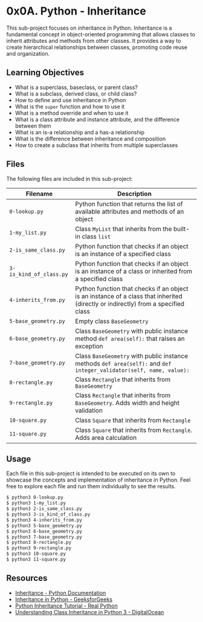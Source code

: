 # 0x0A. Python - Inheritance

This sub-project focuses on inheritance in Python. Inheritance is a fundamental concept in object-oriented programming that allows classes to inherit attributes and methods from other classes. It provides a way to create hierarchical relationships between classes, promoting code reuse and organization.

## Learning Objectives

- What is a superclass, baseclass, or parent class?
- What is a subclass, derived class, or child class?
- How to define and use inheritance in Python
- What is the `super` function and how to use it
- What is a method override and when to use it
- What is a class attribute and instance attribute, and the difference between them
- What is an is-a relationship and a has-a relationship
- What is the difference between inheritance and composition
- How to create a subclass that inherits from multiple superclasses

## Files

The following files are included in this sub-project:

| Filename | Description |
| -------- | ----------- |
| `0-lookup.py` | Python function that returns the list of available attributes and methods of an object |
| `1-my_list.py` | Class `MyList` that inherits from the built-in class `list` |
| `2-is_same_class.py` | Python function that checks if an object is an instance of a specified class |
| `3-is_kind_of_class.py` | Python function that checks if an object is an instance of a class or inherited from a specified class |
| `4-inherits_from.py` | Python function that checks if an object is an instance of a class that inherited (directly or indirectly) from a specified class |
| `5-base_geometry.py` | Empty class `BaseGeometry` |
| `6-base_geometry.py` | Class `BaseGeometry` with public instance method `def area(self):` that raises an exception |
| `7-base_geometry.py` | Class `BaseGeometry` with public instance methods `def area(self):` and `def integer_validator(self, name, value):` |
| `8-rectangle.py` | Class `Rectangle` that inherits from `BaseGeometry` |
| `9-rectangle.py` | Class `Rectangle` that inherits from `BaseGeometry`. Adds width and height validation |
| `10-square.py` | Class `Square` that inherits from `Rectangle` |
| `11-square.py` | Class `Square` that inherits from `Rectangle`. Adds area calculation |

## Usage

Each file in this sub-project is intended to be executed on its own to showcase the concepts and implementation of inheritance in Python. Feel free to explore each file and run them individually to see the results.

```bash
$ python3 0-lookup.py
$ python3 1-my_list.py
$ python3 2-is_same_class.py
$ python3 3-is_kind_of_class.py
$ python3 4-inherits_from.py
$ python3 5-base_geometry.py
$ python3 6-base_geometry.py
$ python3 7-base_geometry.py
$ python3 8-rectangle.py
$ python3 9-rectangle.py
$ python3 10-square.py
$ python3 11-square.py
```

## Resources

- [Inheritance - Python Documentation](https://docs.python.org/3/tutorial/classes.html#inheritance)
- [Inheritance in Python - GeeksforGeeks](https://www.geeksforgeeks.org/inheritance-in-python/)
- [Python Inheritance Tutorial - Real Python](https://realpython.com/python-inheritance/)
- [Understanding Class Inheritance in Python 3 - DigitalOcean](https://www.digitalocean.com/community/tutorials/understanding-class-inheritance-in-python-3)